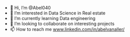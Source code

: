 - 👋 Hi, I’m @Abel040
- 👀 I’m interested in Data Science in Real estate
- 🌱 I’m currently learning Data engineering
- 💞️ I’m looking to collaborate on interesting projects
- 📫 How to reach me www.linkedin.com/in/abelvanaller/

<!---
Abel040/Abel040 is a ✨ special ✨ repository because its `README.md` (this file) appears on your GitHub profile.
You can click the Preview link to take a look at your changes.
--->
